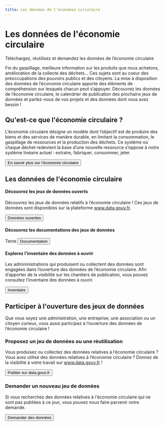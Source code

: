 ```yaml
---
title: Les données de l'économie circulaire
---
```


<Hero>

# Les données de l'économie circulaire

Téléchargez, réutilisez et demandez les données de l’économie circulaire

</Hero>

<Section>

Fin du gaspillage, meilleure information sur les produits que nous achetons, amélioration de la collecte des déchets… Ces sujets sont au coeur des préoccupations des pouvoirs publics et des citoyens. La mise à disposition des données de l’économie circulaire apporte des éléments de compréhension sur lesquels chacun peut s’appuyer. Découvrez les données de l’économie circulaire, le calendrier de publication des prochains jeux de données et parlez-nous de vos projets et des données dont vous avez besoin !

</Section>

<Section class="section-color">

## Qu'est-ce que l'économie circulaire ?

L’économie circulaire désigne un modèle dont l’objectif est de produire des biens et des services de manière durable, en limitant la consommation, le gaspillage de ressources et la production des déchets. Ce système où chaque déchet redevient la base d’une nouvelle ressource s’oppose à notre système linéaire actuel : extraire, fabriquer, consommer, jeter.

<Button _class="button-outline" url="https://www.ecologique-solidaire.gouv.fr/politiques/economie-circulaire-et-dechets">En savoir plus sur l’économie circulaire</Button>

</Section>

<Section class="section-grey">

## Les données de l'économie circulaire

<div class="row">

<div>

#### Découvrez les jeux de données ouverts

Découvrez les jeux de données relatifs à l’économie circulaire ! Ces jeux de données sont disponibles sur la plateforme www.data.gouv.fr.

<Button url="/donnees-ouvertes.html">Données ouvertes</Button>

</div>

<div>

#### Découvrez les documentations des jeux de données

Texte 
<Button url="">Documentation</Button>

</div>

<div>

#### Explorez l'inventaire des données à ouvrir

Les admininistrations qui produisent ou collectent des données sont engagées dans l’ouverture des données de l’économie circulaire. Afin d’apporter de la visibilité sur les chantiers de publication, vous pouvez consultez l’inventaire des données à ouvrir.

<Button url="/inventaire.html">Inventaire</Button>

</div>

</div>

</Section>

<Section>

## Participer à l'ouverture des jeux de données

Que vous soyez une administration, une entreprise, une association ou un citoyen curieux, vous aussi participez à l’ouverture des données de l’économie circulaire !

<div class="row">

<div>

### Proposez un jeu de données ou une réutilisation

Vous produisez ou collectez des données relatives à l’économie circulaire ? Vous avez utilisé des données relatives à l’économie circulaire ? Donnez de la visibilité à votre travail sur www.data.gouv.fr ! 

<Button url="https://www.data.gouv.fr/fr/">Publier sur data.gouv.fr</Button>

</div>

<div>
  
### Demander un nouveau jeu de données

Si vous recherchez des données relatives à l'économie circulaire qui ne sont pas publiées à ce jour, vous pouvez nous faire parvenir votre demande.

<Button url="/demande.html">Demander des données</Button>

</div>

</div>

</Section>
